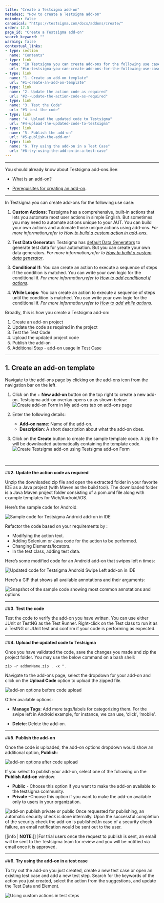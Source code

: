 ```yaml
---
title: "Create a Testsigma add-on"
metadesc: "How to create a Testsigma add-on"
noindex: false
canonical: "https://testsigma.com/docs/addons/create/"
order: 17.5
page_id: "Create a Testsigma add-on"
search_keyword: ""
warning: false
contextual_links:
- type: section
  name: "Contents"
- type: link
  name: "In Testsigma you can create add-ons for the following use case"
  url: "#in-testsigma-you-can-create-add-ons-for-the-following-use-case"
- type: link
  name: "1. Create an add-on template"
  url: "#1-create-an-add-on-template"
- type: link
  name: "2. Update the action code as required"
  url: "#2--update-the-action-code-as-required"
- type: link
  name: "3. Test the Code"
  url: "#3-test-the-code"
- type: link
  name: "4. Upload the updated code to Testsigma"
  url: "#4-upload-the-updated-code-to-testsigma"
- type: link
  name: "5. Publish the add-on"
  url: "#5-publish-the-add-on"
- type: link
  name: "6. Try using the add-on in a Test Case"
  url: "#6-try-using-the-add-on-in-a-test-case"
---
```


---

You should already know about Testsigma add-ons.See: 

* [What is an add-on?](https://testsigma.com/docs/addons/what-is-an-addon/)

* [Prerequisites for creating an add-on](https://testsigma.com/docs/addons/pre-requisite-to-create-addon/).


---
In Testsigma you can create add-ons for the following use case:

  1. **Custom Actions:** Testsigma has a comprehensive, built-in actions that lets you automate most user actions in simple English. But sometimes you may need to automate actions unique to your AUT. You can build your own actions and automate those unique actions using add-ons. *For more information,refer to [How to build a custom action in add-ons](https://testsigma.com/tutorials/addons/how-create-addons-actions/)*.

  2. **Test Data Generator:** Testsigma has [default Data Generators](https://testsigma.com/docs/test-data/data-generators/default-list/) to generate test data for your automation. But you can create your own data generators. *For more information,refer to [How to build a custom data generator](https://testsigma.com/tutorials/addons/how-create-addons-test-data-generators/)*.

  3. **Conditional If:** You can create an action to execute a sequence of steps if the condition is matched. You can write your own logic for the conditional if. *For more information,refer to [How to add conditional if actions](https://testsigma.com/tutorials/addons/how-create-addons-conditional-if/)*. 

  4. **While Loops:** You can create an action to execute a sequence of steps until the condition is matched. You can write your own logic for the conditional if. *For more information,refer to [How to add while actions](https://testsigma.com/tutorials/addons/how-create-addons-while-loops/)*. 

  Broadly, this is how you create a Testsigma add-on:

  1. Create an add-on project
  2. Update the code as required in the project
  3. Test the Test Code
  4. Upload the updated project code
  5. Publish the add-on
  6. Additional Step - add-on usage in Test Case

---

## **1.** **Create an add-on template**

 Navigate to the add-ons page by clicking on the add-ons icon from the navigation bar on the left.


   1. Click on the + **New add-on** button on the top right to create a new add-on. Testsigma add-on overlay opens up as shown below:
      ![Create add-on Form in My add-ons tab on add-ons page](https://s3.amazonaws.com/static-docs.testsigma.com/new_images/addons/create/addon-create-updated-screenshot.png)

   2. Enter the following details:
    <br>
       * **Add-on name**: Name of the add-on.<br>
       * **Description**: A short description about what the add-on does.

   3. Click on the **Create** button to create the sample template code. A zip file will be downloaded automatically containing the template code.
    ![Create Testsigma add-on using Testsigma add-on Form](https://s3.amazonaws.com/static-docs.testsigma.com/new_images/addons/create/addon-create-gif.gif)

&emsp;

---
##**2.**  **Update the action code as required**

Unzip the downloaded zip file and open the extracted folder in your favorite IDE as a Java project (with Maven as the build tool). The downloaded folder is a Java Maven project folder 
consisting of a pom.xml file along with example templates for Web/Android/iOS.

Here’s the sample code for Android:

![Sample code for Testsigma Android add-on in IDE](https://docs.testsigma.com/images/create/addon-sample-code-android.png)


Refactor the code based on your requirements by :
  * Modifying the action text.
  * Adding Selenium or Java code for the action to be performed.
  * Changing Elements/locators.
  * In the test class, adding test data.

Here’s some modified code for an Android add-on that swipes left n times:


![Updated code for Testsigma Android Swipe Left add-on in IDE](https://docs.testsigma.com/images/create/addon-updated-code-swipe-left-android.png)

Here’s a GIF that shows all available annotations and their arguments:

![Snapshot of the sample code showing most common annotations and options](https://docs.testsigma.com/images/create/add-ons-template-code-ide-common-annotations.gif)

---
##**3.** **Test the code**

Test the code to verify the add-on you have written. You can use either JUnit or TestNG as the Test Runner. Right-click on the Test class to run it as a TestNG or JUnit test and confirm if your code is performing as expected.

---
##**4.** **Upload the updated code to Testsigma**

Once you have validated the code, save the changes you made and zip the project folder. You may use the below command on a bash shell:

`zip -r addonName.zip . -x ".`

Navigate to the add-ons page, select the dropdown for your add-on and click on the **Upload Code** option to upload the zipped file.

![add-on options before code upload](https://docs.testsigma.com/images/create/addon-options-dropdown-before-upload.png)

Other available options:

* **Manage Tags**: Add more tags/labels for categorizing them. For the swipe left in Android example, for instance, we can use,  ‘click’, ‘mobile’.

* **Delete**: Delete the add-on.
&emsp;

---
##**5**. **Publish the add-on**

  Once the code is uploaded, the add-on options dropdown would show an additional option, **Publish**:

![add-on options after code upload](https://s3.amazonaws.com/static-docs.testsigma.com/new_images/addons/create/add-ons-1.png)

If you select to publish your add-on, select one of the following on the **Publish Add-on** window:

 * **Public** - Choose this option if you want to make the add-on available to the testsigma community.
 * **Private** -Choose this option if you want to make the add-on available only to users in your organization.

![add-on publish private or public](https://s3.amazonaws.com/static-docs.testsigma.com/new_images/addons/create/publish_addon.png)
Once requested for publishing, an automatic security check is done internally. Upon the successful completion of the security check the add-on is published.In case of a security check failure, an email notification would be sent out to the user.


[[info | **NOTE**:]]
|For trial users once the request to publish is sent, an email will be sent to the Testsigma team for review and you will be notified via email once it is approved.


---
##**6.** **Try using the add-on in a test case**

To try out the add-on you just created, create a new test case or open an existing test case and add a new test step. Search for the keywords of the action you just created, select the action from the suggestions, and update the Test Data and Element.

![Using custom actions in test steps](https://docs.testsigma.com/images/create/custom-addons-in-test-steps.png)

